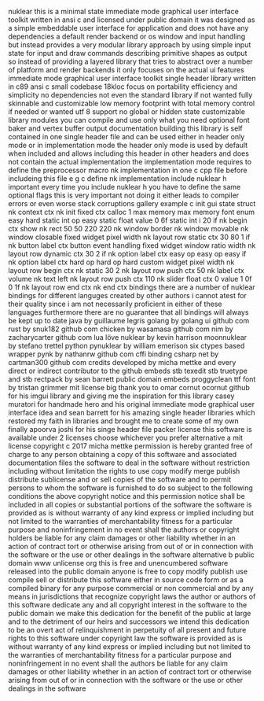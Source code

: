 nuklear this is a minimal state immediate mode graphical user interface toolkit written in ansi c and licensed under public domain it was designed as a simple embeddable user interface for application and does not have any dependencies a default render backend or os window and input handling but instead provides a very modular library approach by using simple input state for input and draw commands describing primitive shapes as output so instead of providing a layered library that tries to abstract over a number of platform and render backends it only focuses on the actual ui features immediate mode graphical user interface toolkit single header library written in c89 ansi c small codebase 18kloc focus on portability efficiency and simplicity no dependencies not even the standard library if not wanted fully skinnable and customizable low memory footprint with total memory control if needed or wanted utf 8 support no global or hidden state customizable library modules you can compile and use only what you need optional font baker and vertex buffer output documentation building this library is self contained in one single header file and can be used either in header only mode or in implementation mode the header only mode is used by default when included and allows including this header in other headers and does not contain the actual implementation the implementation mode requires to define the preprocessor macro nk implementation in one c cpp file before includeing this file e g c define nk implementation include nuklear h important every time you include nuklear h you have to define the same optional flags this is very important not doing it either leads to compiler errors or even worse stack corruptions gallery example c init gui state struct nk context ctx nk init fixed ctx calloc 1 max memory max memory font enum easy hard static int op easy static float value 0 6f static int i 20 if nk begin ctx show nk rect 50 50 220 220 nk window border nk window movable nk window closable fixed widget pixel width nk layout row static ctx 30 80 1 if nk button label ctx button event handling fixed widget window ratio width nk layout row dynamic ctx 30 2 if nk option label ctx easy op easy op easy if nk option label ctx hard op hard op hard custom widget pixel width nk layout row begin ctx nk static 30 2 nk layout row push ctx 50 nk label ctx volume nk text left nk layout row push ctx 110 nk slider float ctx 0 value 1 0f 0 1f nk layout row end ctx nk end ctx bindings there are a number of nuklear bindings for different languges created by other authors i cannot atest for their quality since i am not necessarily proficient in either of these languages furthermore there are no guarantee that all bindings will always be kept up to date java by guillaume legris golang by golang ui github com rust by snuk182 github com chicken by wasamasa github com nim by zacharycarter github com lua löve nuklear by kevin harrison moonnuklear by stefano trettel python pynuklear by william emerison six ctypes based wrapper pynk by nathanrw github com cffi binding csharp net by cartman300 github com credits developed by micha mettke and every direct or indirect contributor to the github embeds stb texedit stb truetype and stb rectpack by sean barrett public domain embeds proggyclean ttf font by tristan grimmer mit license big thank you to omar cornut ocornut github for his imgui library and giving me the inspiration for this library casey muratori for handmade hero and his original immediate mode graphical user interface idea and sean barrett for his amazing single header libraries which restored my faith in libraries and brought me to create some of my own finally apoorva joshi for his singe header file packer license this software is available under 2 licenses choose whichever you prefer alternative a mit license copyright c 2017 micha mettke permission is hereby granted free of charge to any person obtaining a copy of this software and associated documentation files the software to deal in the software without restriction including without limitation the rights to use copy modify merge publish distribute sublicense and or sell copies of the software and to permit persons to whom the software is furnished to do so subject to the following conditions the above copyright notice and this permission notice shall be included in all copies or substantial portions of the software the software is provided as is without warranty of any kind express or implied including but not limited to the warranties of merchantability fitness for a particular purpose and noninfringement in no event shall the authors or copyright holders be liable for any claim damages or other liability whether in an action of contract tort or otherwise arising from out of or in connection with the software or the use or other dealings in the software alternative b public domain www unlicense org this is free and unencumbered software released into the public domain anyone is free to copy modify publish use compile sell or distribute this software either in source code form or as a compiled binary for any purpose commercial or non commercial and by any means in jurisdictions that recognize copyright laws the author or authors of this software dedicate any and all copyright interest in the software to the public domain we make this dedication for the benefit of the public at large and to the detriment of our heirs and successors we intend this dedication to be an overt act of relinquishment in perpetuity of all present and future rights to this software under copyright law the software is provided as is without warranty of any kind express or implied including but not limited to the warranties of merchantability fitness for a particular purpose and noninfringement in no event shall the authors be liable for any claim damages or other liability whether in an action of contract tort or otherwise arising from out of or in connection with the software or the use or other dealings in the software